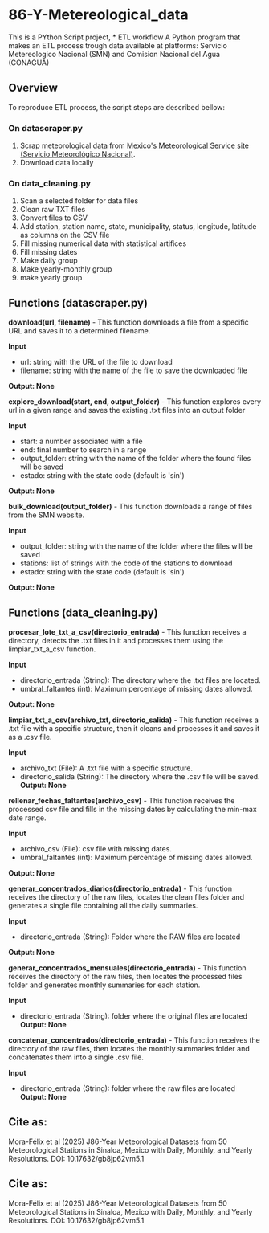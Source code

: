 # 86-Y-Metereological_data
This is a PYthon Script project, * ETL workflow 
A Python program that makes an ETL process trough data available at platforms: Servicio Metereologico Nacional (SMN) and Comision Nacional del Agua (CONAGUA)


## Overview
To reproduce ETL process, the script steps are described bellow:
### On datascraper.py
1) Scrap meteorological data from [Mexico's Meteorological Service site (Servicio Meteorológico Nacional)](https://smn.conagua.gob.mx/es/climatologia/informacion-climatologica/informacion-estadistica-climatologica).
2) Download data locally
### On data_cleaning.py
1) Scan a selected folder for data files
2) Clean raw TXT files
3) Convert files to CSV
4) Add station, station name, state, municipality, status, longitude, latitude as columns on the CSV file
5) Fill missing numerical data with statistical artifices
6) Fill missing dates
7) Make daily group
8) Make yearly-monthly group
9) make yearly group

## Functions (datascraper.py)
 **download(url, filename)** - This function downloads a file from a specific URL and saves it to a determined filename.   

**Input**
* url: string with the URL of the file to download
* filename: string with the name of the file to save the downloaded file
   
**Output: None**

**explore_download(start, end, output_folder)** - This function explores every url in a given range and saves the existing .txt files into an output folder
      
**Input**
* start: a number associated with a file
* end: final number to search in a range
* output_folder: string with the name of the folder where the found files will be saved
* estado: string with the state code (default is 'sin')

**Output: None**

**bulk_download(output_folder)** - This function downloads a range of files from the SMN website.
    
**Input**
* output_folder: string with the name of the folder where the files will be saved
* stations: list of strings with the code of the stations to download
* estado: string with the state code (default is 'sin')
        
**Output: None**


## Functions (data_cleaning.py)

**procesar_lote_txt_a_csv(directorio_entrada)** - This function receives a directory, detects the .txt files in it and processes them using the limpiar_txt_a_csv function.

**Input**
* directorio_entrada (String): The directory where the .txt files are located.
* umbral_faltantes (int): Maximum percentage of missing dates allowed.

**Output: None**

**limpiar_txt_a_csv(archivo_txt, directorio_salida)** - This function receives a .txt file with a specific structure, then it cleans and processes it and saves it as a .csv file.

**Input**
* archivo_txt (File): A .txt file with a specific structure.
* directorio_salida (String): The directory where the .csv file will be saved.
**Output: None**

**rellenar_fechas_faltantes(archivo_csv)** - This function receives the processed csv file and fills in the missing dates by calculating the min-max date range.
        
**Input**
* archivo_csv (File): csv file with missing dates.
* umbral_faltantes (int): Maximum percentage of missing dates allowed.
        
**Output: None**

**generar_concentrados_diarios(directorio_entrada)** - This function receives the directory of the raw files, locates the clean files folder and generates a single file containing all the daily summaries.

**Input**
* directorio_entrada (String): Folder where the RAW files are located

**Output: None**

**generar_concentrados_mensuales(directorio_entrada)** - This function receives the directory of the raw files, then locates the processed files folder and generates monthly summaries for each station.

**Input**
* directorio_entrada (String): folder where the original files are located
**Output: None**

**concatenar_concentrados(directorio_entrada)** - This function receives the directory of the raw files, then locates the monthly summaries folder and concatenates them into a single .csv file.

**Input**
* directorio_entrada (String): folder where the raw files are located
**Output: None**

## Cite as:
Mora-Félix et al (2025) J86-Year Meteorological Datasets from 50 Meteorological Stations in Sinaloa, Mexico with Daily, Monthly, and Yearly Resolutions. DOI: 10.17632/gb8jp62vm5.1


## Cite as:
Mora-Félix et al (2025) J86-Year Meteorological Datasets from 50 Meteorological Stations in Sinaloa, Mexico with Daily, Monthly, and Yearly Resolutions. DOI: 10.17632/gb8jp62vm5.1
